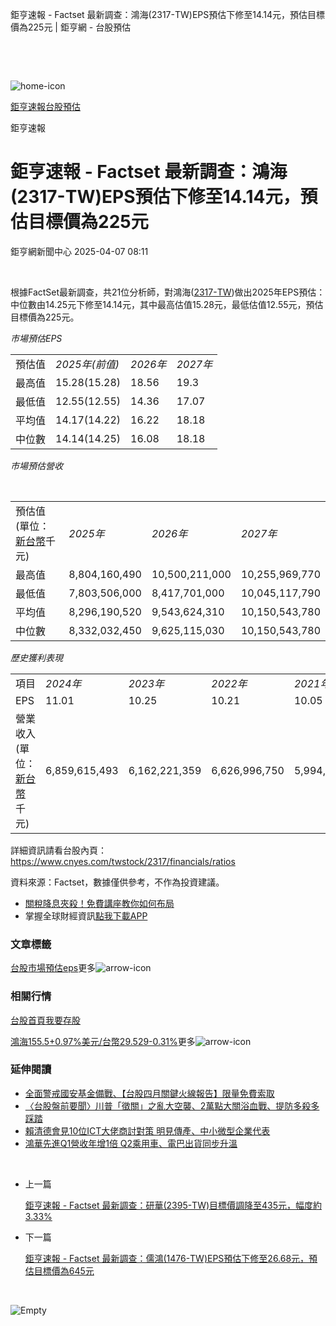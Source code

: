 鉅亨速報 - Factset 最新調查：鴻海(2317-TW)EPS預估下修至14.14元，預估目標價為225元 | 鉅亨網 - 台股預估

‌

‌

![home-icon](/assets/icons/breadCrumb/symbol-icon-home.svg)

[鉅亨速報](/news/cat/anue_live)[台股預估](/news/cat/tw_forecast)

鉅亨速報

# 鉅亨速報 - Factset 最新調查：鴻海(2317-TW)EPS預估下修至14.14元，預估目標價為225元

鉅亨網新聞中心 2025-04-07 08:11

‌

根據FactSet最新調查，共21位分析師，對鴻海([2317-TW](https://www.cnyes.com/twstock/2317))做出2025年EPS預估：中位數由14.25元下修至14.14元，其中最高估值15.28元，最低估值12.55元，預估目標價為225元。

*市場預估EPS*

|  |  |  |  |
| --- | --- | --- | --- |
| 預估值 | *2025年(前值)* | *2026年* | *2027年* |
| 最高值 | 15.28(15.28) | 18.56 | 19.3 |
| 最低值 | 12.55(12.55) | 14.36 | 17.07 |
| 平均值 | 14.17(14.22) | 16.22 | 18.18 |
| 中位數 | 14.14(14.25) | 16.08 | 18.18 |

*市場預估營收*

‌

|  |  |  |  |
| --- | --- | --- | --- |
| 預估值 (單位：[新台幣](https://invest.cnyes.com/forex/detail/usdtwd)千元) | *2025年* | *2026年* | *2027年* |
| 最高值 | 8,804,160,490 | 10,500,211,000 | 10,255,969,770 |
| 最低值 | 7,803,506,000 | 8,417,701,000 | 10,045,117,790 |
| 平均值 | 8,296,190,520 | 9,543,624,310 | 10,150,543,780 |
| 中位數 | 8,332,032,450 | 9,625,115,030 | 10,150,543,780 |

*歷史獲利表現*

|  |  |  |  |  |
| --- | --- | --- | --- | --- |
| 項目 | *2024年* | *2023年* | *2022年* | *2021年* |
| EPS | 11.01 | 10.25 | 10.21 | 10.05 |
| 營業收入 (單位：[新台幣](https://invest.cnyes.com/forex/detail/usdtwd)千元) | 6,859,615,493 | 6,162,221,359 | 6,626,996,750 | 5,994,173,882 |

詳細資訊請看台股內頁：  
<https://www.cnyes.com/twstock/2317/financials/ratios>

資料來源：Factset，數據僅供參考，不作為投資建議。

* [關稅降息夾殺！免費講座教你如何布局](https://www.rsc.com.tw/Cnyes_RSC/SeminarBooking2025InvestmentOutlook.aspx?utm_source=anue&utm_medium=usstocks_end)
* 掌握全球財經資訊[點我下載APP](http://www.cnyes.com/app/?utm_source=mweb&utm_medium=HamMenuBanner&utm_campaign=fixed&utm_content=entr)

### 文章標籤

[台股](https://news.cnyes.com/tag/台股 "台股")[市場預估](https://news.cnyes.com/tag/市場預估 "市場預估")[eps](https://news.cnyes.com/tag/eps "eps")更多![arrow-icon](/assets/icons/arrows/arrow-down.svg)

### 相關行情

[台股首頁](https://www.cnyes.com/twstock)[我要存股](https://supr.link/8OHaU)

[鴻海155.5+0.97%](https://www.cnyes.com/twstock/2317)[美元/台幣29.529-0.31%](https://invest.cnyes.com/forex/detail/USDTWD)更多![arrow-icon](/assets/icons/arrows/arrow-down.svg)

### 延伸閱讀

* [全面警戒國安基金備戰、【台股四月關鍵火線報告】限量免費索取](/news/id/5922977)
* [〈台股盤前要聞〉川普「徵關」之亂大空襲、2萬點大關浴血戰、提防多殺多踩踏](/news/id/5922908)
* [賴清德會見10位ICT大佬商討對策 明見傳產、中小微型企業代表](/news/id/5922831)
* [鴻華先進Q1營收年增1倍 Q2乘用車、電巴出貨同步升溫](/news/id/5922826)

‌

* 上一篇

  [鉅亨速報 - Factset 最新調查：研華(2395-TW)目標價調降至435元，幅度約3.33%](/news/id/5925553)
* 下一篇

  [鉅亨速報 - Factset 最新調查：儒鴻(1476-TW)EPS預估下修至26.68元，預估目標價為645元](/news/id/5922781)

‌

![Empty](/assets/icons/skeleton/empty-image.svg)

‌